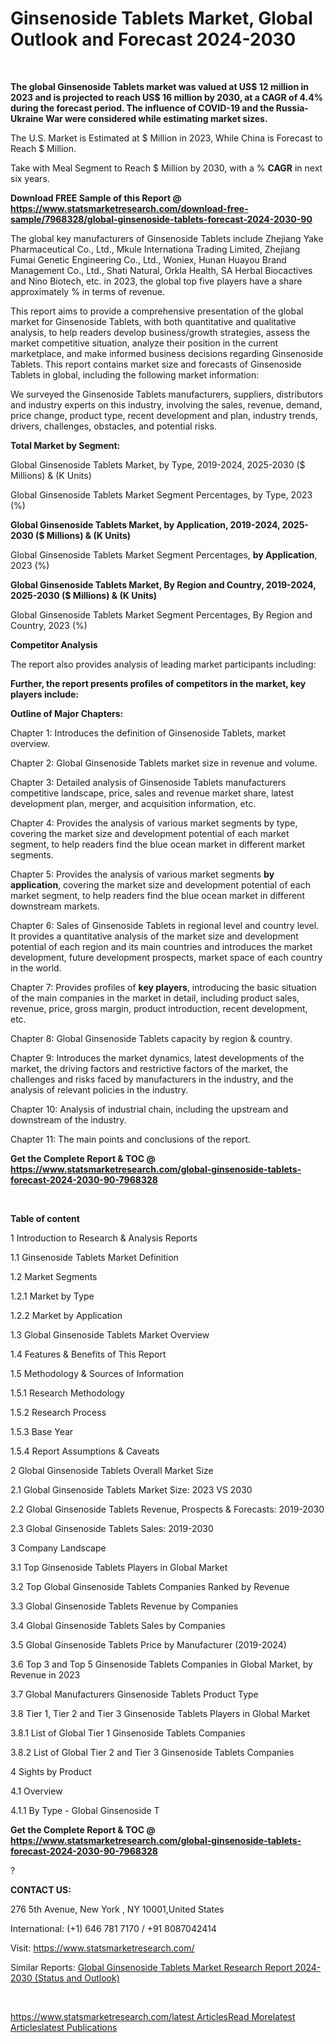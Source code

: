 <h1>Ginsenoside Tablets Market, Global Outlook and Forecast 2024-2030</h1><br/><p><strong>The global Ginsenoside Tablets market was valued at US$ 12 million in 2023 and is projected to reach US$ 16 million by 2030, at a <strong>CAGR</strong> of 4.4% during the forecast period. The influence of COVID-19 and the Russia-Ukraine War were considered while estimating market sizes.</strong></p>
 
 
 
 <p>The U.S. Market is Estimated at $ Million in 2023, While China is Forecast to Reach $ Million.</p>
 
 
 
 <p>Take with Meal Segment to Reach $ Million by 2030, with a % <strong>CAGR</strong> in next six years.</p>
 
 
 
 <p><strong>Download FREE Sample of this Report @ <a href="https://www.statsmarketresearch.com/download-free-sample/7968328/global-ginsenoside-tablets-forecast-2024-2030-90">https://www.statsmarketresearch.com/download-free-sample/7968328/global-ginsenoside-tablets-forecast-2024-2030-90</a></strong></p>
 
 
 
 <p>The global key manufacturers of Ginsenoside Tablets include Zhejiang Yake Pharmaceutical Co., Ltd., Mkule Internationa Trading Limited, Zhejiang Fumai Genetic Engineering Co., Ltd., Woniex, Hunan Huayou Brand Management Co., Ltd., Shati Natural, Orkla Health, SA Herbal Biocactives and Nino Biotech, etc. in 2023, the global top five players have a share approximately % in terms of revenue.</p>
 
 
 
 <p>This report aims to provide a comprehensive presentation of the global market for Ginsenoside Tablets, with both quantitative and qualitative analysis, to help readers develop business/growth strategies, assess the market competitive situation, analyze their position in the current marketplace, and make informed business decisions regarding Ginsenoside Tablets. This report contains market size and forecasts of Ginsenoside Tablets in global, including the following market information:</p>
 
 
 
 <p>We surveyed the Ginsenoside Tablets manufacturers, suppliers, distributors and industry experts on this industry, involving the sales, revenue, demand, price change, product type, recent development and plan, industry trends, drivers, challenges, obstacles, and potential risks.</p>
 
 
 
 <p><strong>Total Market by Segment:</strong></p>
 
 
 
 <p>Global Ginsenoside Tablets Market, by Type, 2019-2024, 2025-2030 ($ Millions) & (K Units)</p>
 
 
 
 <p>Global Ginsenoside Tablets Market Segment Percentages, by Type, 2023 (%)</p>
 
 
 
 <p><strong>Global Ginsenoside Tablets Market, <strong>by Application</strong>, 2019-2024, 2025-2030 ($ Millions) & (K Units)</strong></p>
 
 
 
 <p>Global Ginsenoside Tablets Market Segment Percentages, <strong>by Application</strong>, 2023 (%)</p>
 
 
 
 <p><strong>Global Ginsenoside Tablets Market, By Region and Country, 2019-2024, 2025-2030 ($ Millions) & (K Units)</strong></p>
 
 
 
 <p>Global Ginsenoside Tablets Market Segment Percentages, By Region and Country, 2023 (%)</p>
 
 
 
 <p><strong>Competitor Analysis</strong></p>
 
 
 
 <p>The report also provides analysis of leading market participants including:</p>
 
 
 
 <p><strong>Further, the report presents profiles of competitors in the market, <strong>key players</strong> include:</strong></p>
 
 
 
 <p><strong>Outline of Major Chapters:</strong></p>
 
 
 
 <p>Chapter 1: Introduces the definition of Ginsenoside Tablets, market overview.</p>
 
 
 
 <p>Chapter 2: Global Ginsenoside Tablets market size in revenue and volume.</p>
 
 
 
 <p>Chapter 3: Detailed analysis of Ginsenoside Tablets manufacturers competitive landscape, price, sales and revenue market share, latest development plan, merger, and acquisition information, etc.</p>
 
 
 
 <p>Chapter 4: Provides the analysis of various market segments by type, covering the market size and development potential of each market segment, to help readers find the blue ocean market in different market segments.</p>
 
 
 
 <p>Chapter 5: Provides the analysis of various market segments <strong>by application</strong>, covering the market size and development potential of each market segment, to help readers find the blue ocean market in different downstream markets.</p>
 
 
 
 <p>Chapter 6: Sales of Ginsenoside Tablets in regional level and country level. It provides a quantitative analysis of the market size and development potential of each region and its main countries and introduces the market development, future development prospects, market space of each country in the world.</p>
 
 
 
 <p>Chapter 7: Provides profiles of <strong>key players</strong>, introducing the basic situation of the main companies in the market in detail, including product sales, revenue, price, gross margin, product introduction, recent development, etc.</p>
 
 
 
 <p>Chapter 8: Global Ginsenoside Tablets capacity by region & country.</p>
 
 
 
 <p>Chapter 9: Introduces the market dynamics, latest developments of the market, the driving factors and restrictive factors of the market, the challenges and risks faced by manufacturers in the industry, and the analysis of relevant policies in the industry.</p>
 
 
 
 <p>Chapter 10: Analysis of industrial chain, including the upstream and downstream of the industry.</p>
 
 
 
 <p>Chapter 11: The main points and conclusions of the report.</p>
 
 
 
 <div><b>Get the Complete Report & TOC @ <a href="https://www.statsmarketresearch.com/global-ginsenoside-tablets-forecast-2024-2030-90-7968328">https://www.statsmarketresearch.com/global-ginsenoside-tablets-forecast-2024-2030-90-7968328</a></b></div>
 
 
 
 <p><br />
 
 <b>Table of content</b></p>
 
 
 
 <p>1 Introduction to Research & Analysis Reports<br />
 
 1.1 Ginsenoside Tablets Market Definition<br />
 
 1.2 Market Segments<br />
 
 1.2.1 Market by Type<br />
 
 1.2.2 Market by Application<br />
 
 1.3 Global Ginsenoside Tablets Market Overview<br />
 
 1.4 Features & Benefits of This Report<br />
 
 1.5 Methodology & Sources of Information<br />
 
 1.5.1 Research Methodology<br />
 
 1.5.2 Research Process<br />
 
 1.5.3 Base Year<br />
 
 1.5.4 Report Assumptions & Caveats<br />
 
 2 Global Ginsenoside Tablets Overall Market Size<br />
 
 2.1 Global Ginsenoside Tablets Market Size: 2023 VS 2030<br />
 
 2.2 Global Ginsenoside Tablets Revenue, Prospects & Forecasts: 2019-2030<br />
 
 2.3 Global Ginsenoside Tablets Sales: 2019-2030<br />
 
 3 Company Landscape<br />
 
 3.1 Top Ginsenoside Tablets Players in Global Market<br />
 
 3.2 Top Global Ginsenoside Tablets Companies Ranked by Revenue<br />
 
 3.3 Global Ginsenoside Tablets Revenue by Companies<br />
 
 3.4 Global Ginsenoside Tablets Sales by Companies<br />
 
 3.5 Global Ginsenoside Tablets Price by Manufacturer (2019-2024)<br />
 
 3.6 Top 3 and Top 5 Ginsenoside Tablets Companies in Global Market, by Revenue in 2023<br />
 
 3.7 Global Manufacturers Ginsenoside Tablets Product Type<br />
 
 3.8 Tier 1, Tier 2 and Tier 3 Ginsenoside Tablets Players in Global Market<br />
 
 3.8.1 List of Global Tier 1 Ginsenoside Tablets Companies<br />
 
 3.8.2 List of Global Tier 2 and Tier 3 Ginsenoside Tablets Companies<br />
 
 4 Sights by Product<br />
 
 4.1 Overview<br />
 
 4.1.1 By Type - Global Ginsenoside T</p>
 
 
 
 <div><b>Get the Complete Report & TOC @ <a href="https://www.statsmarketresearch.com/global-ginsenoside-tablets-forecast-2024-2030-90-7968328">https://www.statsmarketresearch.com/global-ginsenoside-tablets-forecast-2024-2030-90-7968328</a></b></div>
 
 
 
 <p>? </p>
 
 
 
 <p><b>CONTACT US:</b><br />
 
 276 5th Avenue, New York , NY 10001,United States<br />
 
 International: (+1) 646 781 7170 / +91 8087042414<br />
 
 Visit: <a href="https://www.statsmarketresearch.com/">https://www.statsmarketresearch.com/</a><br />
 
 Similar Reports: <a href="https://www.statsmarketresearch.com/global-ginsenoside-tablets-forecast-2024-2030-90-7968328">Global Ginsenoside Tablets Market Research Report 2024-2030 (Status and Outlook)</a><br />
 
 <br />
 
 <a href="https://gyeongbokgung.com">https://www.statsmarketresearch.com/</a><a href="https://hallyeomaritime.com">latest Articles</a><a href="https://jingwansa.com">Read More</a><a href="https://nguoiviet.jp/">latest Articles</a><a href="https://www.intelmarketresearch.com/">latest Publications</a></p>